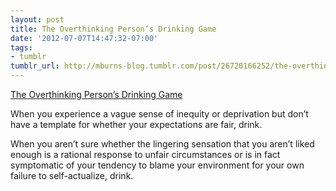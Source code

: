 ```yaml
---
layout: post
title: The Overthinking Person’s Drinking Game
date: '2012-07-07T14:47:32-07:00'
tags:
- tumblr
tumblr_url: http://mburns-blog.tumblr.com/post/26720166252/the-overthinking-persons-drinking-game
---
```

<a href="http://thoughtcatalog.com/2012/the-overthinking-persons-drinking-game-2/">The Overthinking Person’s Drinking Game</a>

When you experience a vague sense of inequity or deprivation but don’t have a template for whether your expectations are fair, drink.


When you aren’t sure whether the lingering sensation that you aren’t liked enough is a rational response to unfair circumstances or is in fact symptomatic of your tendency to blame your environment for your own failure to self-actualize, drink.

